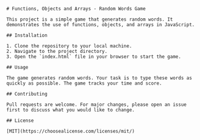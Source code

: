     # Functions, Objects and Arrays - Random Words Game

    This project is a simple game that generates random words. It demonstrates the use of functions, objects, and arrays in JavaScript.

    ## Installation

    1. Clone the repository to your local machine.
    2. Navigate to the project directory.
    3. Open the `index.html` file in your browser to start the game.

    ## Usage

    The game generates random words. Your task is to type these words as quickly as possible. The game tracks your time and score.

    ## Contributing

    Pull requests are welcome. For major changes, please open an issue first to discuss what you would like to change.

    ## License

    [MIT](https://choosealicense.com/licenses/mit/)